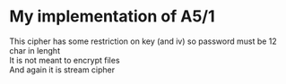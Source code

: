 # My implementation of A5/1
This cipher has some restriction on key (and iv) so password must be 12 char in lenght \
It is not meant to encrypt files \
And again it is stream cipher
